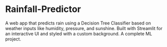 # Rainfall-Predictor
A web app that predicts rain using a Decision Tree Classifier based on weather inputs like humidity, pressure, and sunshine. Built with Streamlit for an interactive UI and styled with a custom background. A complete ML project.
